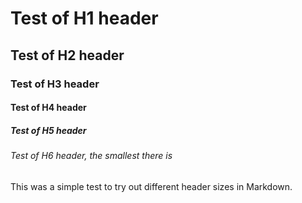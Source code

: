 # Test of H1 header

## Test of H2 header

### Test of H3 header

#### Test of H4 header

##### Test of H5 header

###### Test of H6 header, the smallest there is

This was a simple test to try out different header sizes in Markdown.

